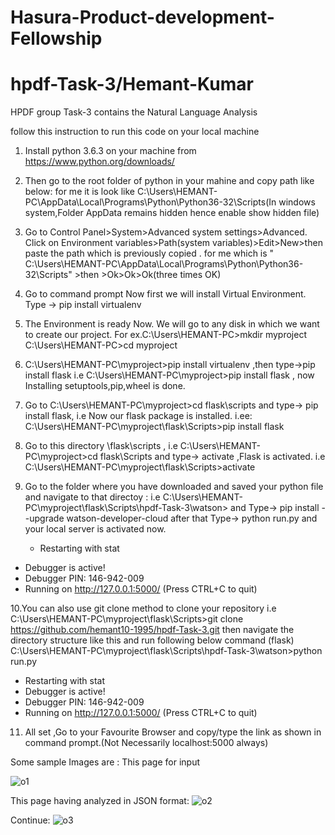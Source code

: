 # Hasura-Product-development-Fellowship
# hpdf-Task-3/Hemant-Kumar
HPDF group Task-3 contains the Natural Language Analysis


follow this instruction to run this code on your local machine

1. Install python 3.6.3 on your machine from https://www.python.org/downloads/

2. Then go to the root folder of python in your mahine and copy path like below:
   for me it is look like  C:\Users\HEMANT-PC\AppData\Local\Programs\Python\Python36-32\Scripts(In windows system,Folder AppData remains hidden hence enable show hidden file)

3. Go to Control Panel>System>Advanced system settings>Advanced. Click on Environment variables>Path(system variables)>Edit>New>then paste the  path which is previously copied . for me which is " C:\Users\HEMANT-PC\AppData\Local\Programs\Python\Python36-32\Scripts" >then >Ok>Ok>Ok(three times OK)

4. Go to command prompt Now first we will install Virtual Environment. Type -> pip install virtualenv

5. The Environment is ready Now. We will go to any disk in which we want to create our project. 
  For ex.C:\Users\HEMANT-PC>mkdir myproject
         C:\Users\HEMANT-PC>cd myproject

6. C:\Users\HEMANT-PC\myproject>pip install virtualenv ,then type->pip install flask 
         i.e C:\Users\HEMANT-PC\myproject>pip install flask , now Installing setuptools,pip,wheel is done.

7. Go to  C:\Users\HEMANT-PC\myproject>cd flask\scripts  and type-> pip install flask, i.e Now our flask package is installed.
       i.ee: C:\Users\HEMANT-PC\myproject\flask\Scripts>pip install flask

8. Go to this directory \flask\scripts ,
    i.e C:\Users\HEMANT-PC\myproject>cd flask\Scripts 
     and type-> activate ,Flask is activated.
    i.e C:\Users\HEMANT-PC\myproject\flask\Scripts>activate 

9. Go to the folder where you have downloaded and saved your python file and navigate to that directoy :
  i.e  C:\Users\HEMANT-PC\myproject\flask\Scripts\hpdf-Task-3\watson> and Type-> pip install --upgrade watson-developer-cloud after that
  Type-> python run.py and your local server is activated now.
   * Restarting with stat
 * Debugger is active!
 * Debugger PIN: 146-942-009
 * Running on http://127.0.0.1:5000/ (Press CTRL+C to quit)

10.You can also use git clone method to clone your repository 
   i.e C:\Users\HEMANT-PC\myproject\flask\Scripts>git clone https://github.com/hemant10-1995/hpdf-Task-3.git
   then navigate the directory structure like this and run following below command
   (flask) C:\Users\HEMANT-PC\myproject\flask\Scripts\hpdf-Task-3\watson>python run.py
 * Restarting with stat
 * Debugger is active!
 * Debugger PIN: 146-942-009
 * Running on http://127.0.0.1:5000/ (Press CTRL+C to quit)

11. All set ,Go to your Favourite Browser and copy/type the link as shown in command prompt.(Not Necessarily localhost:5000 always)

Some sample Images are :
This page for input

![o1](https://user-images.githubusercontent.com/31190062/35481935-62beb876-0453-11e8-9b98-6505c17a921c.png)



This page having analyzed in JSON format:
![o2](https://user-images.githubusercontent.com/31190062/35481936-6330e22a-0453-11e8-84ba-84fafdf795a6.png)



Continue:
![o3](https://user-images.githubusercontent.com/31190062/35481937-63757ed0-0453-11e8-8976-8199d6ab61e0.png)

